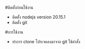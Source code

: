 #ติดตั้งก่อนใช้งาน 
- ติดตั้ง nodejs version 20.15.1
- ติดตั้ง git

#การใช้งาน
- ทำการ clone โปรเจคลงมาจาก git ใช้คำสั่ง 
